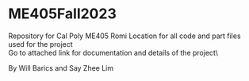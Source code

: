 # ME405Fall2023
 Repository for Cal Poly ME405 Romi
 Location for all code and part files used for the project\
 Go to attached link for documentation and details of the project\

  By Will Barics and Say Zhee Lim
